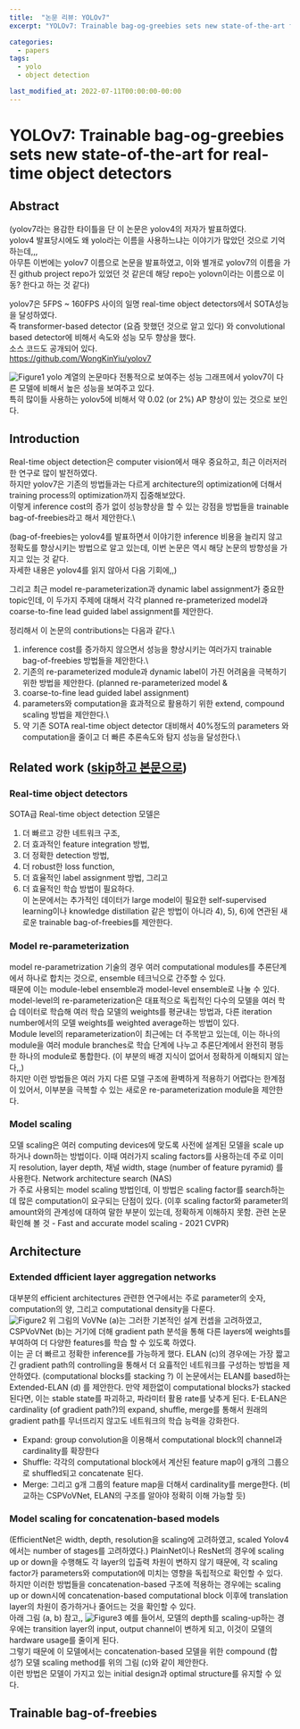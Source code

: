 ```yaml
---
title:  "논문 리뷰: YOLOv7"
excerpt: "YOLOv7: Trainable bag-og-greebies sets new state-of-the-art for real-time object detectors"

categories:
  - papers
tags:
  - yolo
  - object detection

last_modified_at: 2022-07-11T00:00:00-00:00
---
```


# YOLOv7: Trainable bag-og-greebies sets new state-of-the-art for real-time object detectors

## Abstract
(yolov7라는 용감한 타이틀을 단 이 논문은 yolov4의 저자가 발표하였다.\
yolov4 발표당시에도 왜 yolo라는 이름을 사용하느냐는 이야기가 많았던 것으로 기억하는데,,,\
아무튼 이번에는 yolov7 이름으로 논문을 발표하였고, 이와 별개로 yolov7의 이름을 가진 github project repo가 있었던 것 같은데 해당 repo는 yolovn이라는 
이름으로 이동? 한다고 하는 것 같다)

yolov7은 5FPS ~ 160FPS 사이의 일명 real-time object detectors에서 SOTA성능을 달성하였다.\
즉 transformer-based detector (요즘 핫했던 것으로 알고 있다) 와 convolutional based detector에 비해서 속도와 성능 모두 향상을 했다.\
소스 코드도 공개되어 있다.\
<https://github.com/WongKinYiu/yolov7>

![Figure1](../assets/images/220711/220711_1.png)
yolo 계열의 논문마다 전통적으로 보여주는 성능 그래프에서 yolov7이 다른 모델에 비해서 높은 성능을 보여주고 있다.\
특히 많이들 사용하는 yolov5에 비해서 약 0.02 (or 2%) AP 향상이 있는 것으로 보인다. 

## Introduction
Real-time object detection은 computer vision에서 매우 중요하고, 최근 이러저러한 연구로 많이 발전하였다.\
하지만 yolov7은 기존의 방법들과는 다르게 architecture의 optimization에 더해서 training process의 optimization까지 집중해보았다.\
이렇게 inference cost의 증가 없이 성능향상을 할 수 있는 강점을 방법들을 trainable bag-of-freebies라고 해서 제안한다.\

(bag-of-freebies는 yolov4를 발표하면서 이야기한 inference 비용을 늘리지 않고 정확도를 향상시키는 방법으로 알고 있는데, 이번 논문은 역시 해당 논문의 
방향성을 가지고 있는 것 같다.\
자세한 내용은 yolov4를 읽지 않아서 다음 기회에,,)

그리고 최근 model re-parameterization과 dynamic label assignment가 중요한 topic인데, 이 두가지 주제에 대해서 각각 planned re-prameterized model과 coarse-to-fine lead guided label assignment를 제안한다.

정리해서 이 논문의 contributions는 다음과 같다.\
1) inference cost를 증가하지 않으면서 성능을 향상시키는 여러가지 trainable bag-of-freebies 방법들을 제안한다.\
2) 기존의 re-parameterized module과 dynamic label이 가진 어려움을 극복하기 위한 방법을 제안한다. (planned re-parameterized model & 
3) coarse-to-fine lead guided label assignment)
4) parameters와 computation을 효과적으로 활용하기 위한 extend, compound scaling 방법을 제안한다.\
5) 약 기존 SOTA real-time object detector 대비해서 40%정도의 parameters 와 computation을 줄이고 더 빠른 추론속도와 탐지 성능을 달성한다.\

## Related work ([skip하고 본문으로](#architecture))
### Real-time object detectors
SOTA급 Real-time object detection 모델은 
1) 더 빠르고 강한 네트워크 구조, 
2) 더 효과적인 feature integration 방법, 
3) 더 정확한 detection 방법, 
4) 더 robust한 loss function, 
5) 더 효율적인 label assignment 방법, 그리고 
6) 더 효율적인 학습 방법이 필요하다. \
이 논문에서는 추가적인 데이터가 large model이 필요한 self-supervised learning이나 knowledge distillation 같은 방법이 아니라 4), 5), 6)에 연관된 새로운 trainable bag-of-freebies를 제안한다.
### Model re-parameterization
model re-parametrization 기술의 경우 여러 computational modules를 추론단계에서 하나로 합치는 것으로, ensemble 테크닉으로 간주할 수 있다.\
때문에 이는 module-lebel ensemble과 model-level ensemble로 나눌 수 있다. model-level의 re-parameterization은 대표적으로 독립적인 다수의 모델을 여러 학습 데이터로 학습해 여러 학습 모델의 weights를 평균내는 방법과, 다른 iteration number에서의 모델 weights를 weighted average하는 방법이 있다.\
Module level의 reparameterization이 최근에는 더 주목받고 있는데, 이는 하나의 module을 여러 module branches로 학습 단계에 나누고 추론단계에서 완전히 평등한 하나의 module로 통합한다. (이 부분의 배경 지식이 없어서 정확하게 이해되지 않는다,,)\
하지만 이런 방법들은 여러 가지 다른 모델 구조에 환벽하게 적용하기 어렵다는 한계점이 있어서, 이부분을 극복할 수 있는 새로운 re-parameterization module을 제안한다.
### Model scaling
모델 scaling은 여러 computing devices에 맞도록 사전에 설계된 모델을 scale up 하거나 down하는 방법이다. 이때 여러가지 scaling factors를 사용하는데 주로 이미지 resolution, layer depth, 채널 width, stage (number of feature pyramid) 를 사용한다. Network architecture search (NAS) \
가 주로 사용되는 model scaling 방법인데, 이 방법은 scaling factor를 search하는데 많은 computation이 요구되는 단점이 있다. (이후 scaling factor와 parameter의 amount와의 관계성에 대하여 말한 부분이 있는데, 정확하게 이해하지 못함. 관련 논문 확인해 볼 것 - Fast and accurate model scaling - 2021 CVPR)

## Architecture
### Extended dfficient layer aggregation networks
대부분의 efficient architectures 관련한 연구에서는 주로 parameter의 숫자, computation의 양, 그리고 computational density을 다룬다.\
![Figure2](../assets/images/220711/220711_2.png)
위 그림의 VoVNe (a)는 그러한 기본적인 설계 컨셉을 고려하였고, CSPVoVNet (b)는 거기에 더해 gradient path 분석을 통해 다른 layers에 weights를 부여하여 더 다양한 features를 학습 할 수 있도록 하였다. \
이는 곧 더 빠르고 정확한 inference를 가능하게 했다. 
ELAN (c)의 경우에는 가장 짧고 긴 gradient path의 controlling을 통해서 더 요휼적인 네트워크를 구성하는 방법을 제안하였다. (computational blocks를 stacking ?) 
이 논문에서는 ELAN를 based하는 Extended-ELAN (d) 를 제안한다.
만약 제한없이 computational blocks가 stacked 된다면, 이는 stable state를 파괴하고, 파라미터 활용 rate를 낮추게 된다. 
E-ELAN은 cardinality (of gradient path?)의 expand, shuffle, merge를 통해서 원래의 gradient path를 무너뜨리지 않고도 네트워크의 학습 능력을 강화한다.
* Expand: group convolution을 이용해서 computational block의 channel과 cardinality를 확장한다
* Shuffle: 각각의 computational block에서 계산된 feature map이 g개의 그룹으로 shuffled되고 concatenate 된다. 
* Merge: 그리고 g개 그룹의 feature map을 더해서 cardinality를 merge한다.
(비교하는 CSPVoVNet, ELAN의 구조를 알아야 정확히 이해 가능할 듯)
### Model scaling for concatenation-based models
(EfficientNet은 width, depth, resolution을 scaling에 고려하였고, scaled Yolov4에서는 number of stages를 고려하였다.)
PlainNet이나 ResNet의 경우에 scaling up or down을 수행해도 각 layer의 입출력 차원이 변하지 않기 때문에, 각 scaling factor가 parameters와 computation에 미치는 영향을 독립적으로 확인할 수 있다.\
하지만 이러한 방법들을 concatenation-based 구조에 적용하는 경우에는 scaling up or down시에 concatenation-based computational block 이후에 translation layer의 차원이 증가하거나 줄어드는 것을 확인할 수 있다.\
아래 그림 (a, b) 참고,,
![Figure3](../assets/images/220711/220711_3.png)
예를 들어서, 모델의 depth를 scaling-up하는 경우에는 transition layer의 input, output channel이 변하게 되고, 이것이 모델의 hardware usage를 줄이게 된다.\
그렇기 때문에 이 모델에서는 concatenation-based 모델을 위한 compound (합성?) 모델 scaling method를 위의 그림 (c)와 같이 제안한다.\
이런 방법은 모델이 가지고 있는 initial design과 optimal structure를 유지할 수 있다.

## Trainable bag-of-freebies
### 








